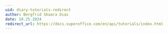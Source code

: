 ```yaml
---
uid: diary-tutorials-redirect
author: Bergfrid Skaara Dias
date: 10.25.2024
redirect_url: https://docs.superoffice.com/en/api/tutorials/index.html
---
```


